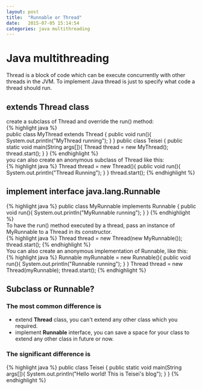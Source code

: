```yaml
---
layout: post
title:  "Runnable or Thread"
date:   2015-07-05 15:14:54
categories: java multithreading
---
```



# Java multithreading  
Thread is a block of code which can be execute concurrently with other threads in the JVM.
To implement Java thread is just to specify what code a thread should run.  

## extends Thread class  
create a subclass of Thread and override the run() method:  
{% highlight java %}  
  public class MyThread extends Thread {
    public void run(){
      System.out.println("MyThread running");
    }
  }
  public class Teisei {
    public static void main(String args[]){
      Thread thread = new MyThread();
      thread.start();
    }
  }
{% endhighlight %}  
you can also create an anonymous subclass of Thread like this:    
{% highlight java %}
  Thread thread = new Thread(){
    public void run(){
      System.out.println("Thread Running");
    }
  }
thread.start();
{% endhighlight %}




## implement interface  java.lang.Runnable  
{% highlight java %}
  public class MyRunnable implements Runnable {
    public void run(){
       System.out.println("MyRunnable running");
    }
  }
{% endhighlight %}  
To have the run() method executed by a thread, pass an instance of MyRunnable to a Thread in its constructor.  
{% highlight java %}
   Thread thread = new Thread(new MyRunnable());
   thread.start();
{% endhighlight %}  
You can also create an anonymous implementation of Runnable, like this:  
{% highlight java %}
  Runnable myRunnable = new Runnable(){
    public void run(){
      System.out.println("Runnable running");
    }
  }
  Thread thread = new Thread(myRunnable);
  thread.start();
{% endhighlight %}    


## Subclass or Runnable?  
### The most common difference is  
+ extend **Thread** class, you can't extend any other class which you required.  
+ implement **Runnable** interface, you can save a space for your class to extend any other class in future or now.  
### The significant difference is  


{% highlight java %}
public class Teisei {
    public static void main(String args[]){
        System.out.println("Hello world! This is Teisei's blog");
    }
}
{% endhighlight %}